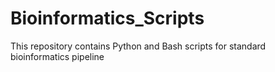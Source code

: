 # Bioinformatics_Scripts
This repository contains Python and Bash scripts for standard bioinformatics pipeline
